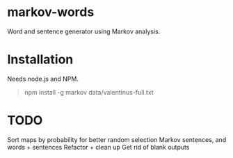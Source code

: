 # markov-words
Word and sentence generator using Markov analysis.

Installation
============

Needs node.js and NPM. 

>	npm install -g
>	markov data/valentinus-full.txt


TODO
====

Sort maps by probability for better random selection
Markov sentences, and words + sentences
Refactor + clean up
Get rid of blank outputs
